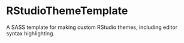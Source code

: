 # RStudioThemeTemplate
A SASS template for making custom RStudio themes, including editor syntax highlighting.
